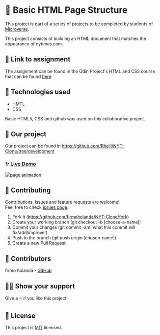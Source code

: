 # 📃 Basic HTML Page Structure
This project is part of a series of projects to be completed by students of [Microverse](https://www.microverse.org/ 'The Global School for Remote Software Developers!').

This project consists of building an HTML document that matches the appearance of nytimes.com.


## 🔗 Link to assignment

The assignment can be found in the Odin Project's HTML and CSS course that can be found [here](hhttps://www.theodinproject.com/courses/html5-and-css3/lessons/positioning-and-floating-elements).


## 📡 Technologies used

- HMTL
- CSS

Basic HTML5, CSS and github was used on this collaborative project.


## 🚀 Our project

Our project can be found in https://github.com/Rhelli/NYT-Clone/tree/development

### ✨ [Live Demo](https://raw.githack.com/Rhelli/NYT-Clone/tree/development)
<a href="https://raw.githack.com/firmoholanda/mint.com-clone/tree/development" target="_blank">
    <img alt="page animation" src="https://github.com/Rhelli/NYT-Clone/tree/development/Assets/Img/nytimes.com-clone-animation.gif" />
</a>


## 🤝 Contributing

Contributions, issues and feature requests are welcome!<br />Feel free to check [issues page](https://github.com/Rhelli/NYT-Clone/issues).

1. Fork it (https://github.com/firmoholanda/NYT-Clone/fork)
2. Create your working branch (git checkout -b [choose-a-name])
3. Commit your changes (git commit -am 'what this commit will fix/add/improve')
4. Push to the branch (git push origin [chosen-name])
5. Create a new Pull Request


## 🤖 Contributors

firmo holanda - [GitHub](https://github.com/firmoholanda)


## 🙋‍♂ Show your support

Give a ⭐️ if you like this project!


## 📝 License

This project is [MIT](https://github.com/Rhelli/NYT-Clone/tree/development/LICENSE.txt) licensed.